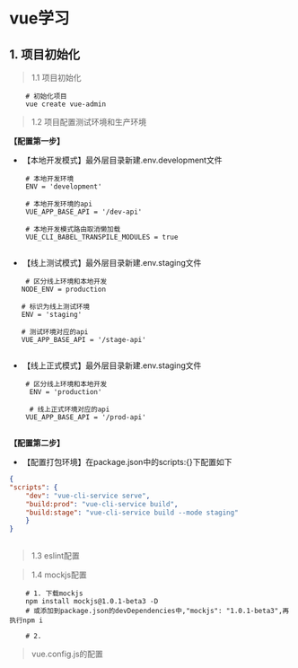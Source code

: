 # vue学习

## 1. 项目初始化

> 1.1 项目初始化

```text
    # 初始化项目
    vue create vue-admin
```

> 1.2 项目配置测试环境和生产环境

**【配置第一步】**

+   【本地开发模式】最外层目录新建.env.development文件

```text
    # 本地开发环境
    ENV = 'development'
    
    # 本地开发环境的api
    VUE_APP_BASE_API = '/dev-api'
    
    # 本地开发模式路由取消懒加载
    VUE_CLI_BABEL_TRANSPILE_MODULES = true
    
```


+   【线上测试模式】最外层目录新建.env.staging文件

```text
    # 区分线上环境和本地开发
   NODE_ENV = production
   
   # 标识为线上测试环境
   ENV = 'staging'
   
   # 测试环境对应的api
   VUE_APP_BASE_API = '/stage-api'
    
```

+   【线上正式模式】最外层目录新建.env.staging文件

```text
    # 区分线上环境和本地开发
     ENV = 'production'
  
     # 线上正式环境对应的api
    VUE_APP_BASE_API = '/prod-api'
    
```

**【配置第二步】**

+   【配置打包环境】在package.json中的scripts:{}下配置如下

```json
{
"scripts": {
    "dev": "vue-cli-service serve",
    "build:prod": "vue-cli-service build",
    "build:stage": "vue-cli-service build --mode staging"
    }
}
    
```

> 1.3 eslint配置

> 1.4 mockjs配置

```text
    # 1. 下载mockjs
    npm install mockjs@1.0.1-beta3 -D       
    # 或添加到package.json的devDependencies中,"mockjs": "1.0.1-beta3",再执行npm i
    
    # 2. 
```

> vue.config.js的配置
